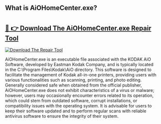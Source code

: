 ## What is AiOHomeCenter.exe? 

# <h2><a href="https://exedetect.com/download.php?AiOHomeCenter.exe">🔗 👉 Download The AiOHomeCenter.exe Repair Tool</a></h2>

[![Download The Repair Tool](https://exedetect.com/download-button.jpg)](https://exedetect.com/download.php?AiOHomeCenter.exe)

AiOHomeCenter.exe is an executable file associated with the KODAK AiO Software, developed by Eastman Kodak Company, and is typically located in the C:\Program Files\Kodak\AiO directory. This software is designed to facilitate the management of Kodak all-in-one printers, providing users with various functionalities such as scanning, printing, and photo editing. Generally considered safe when obtained from the official publisher, AiOHomeCenter.exe does not exhibit characteristics of a virus or malware; however, users may occasionally encounter errors related to its operation, which could stem from outdated software, corrupt installations, or compatibility issues with the operating system. It is advisable for users to keep their software updated and to perform regular scans with reliable antivirus software to ensure the integrity of their system.